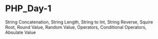 # PHP_Day-1
String Concatenation, String Length, String to Int, String Reverse, Squire Root, Round Value, Random Value, Operators, Conditional Operators, Absulate Value
